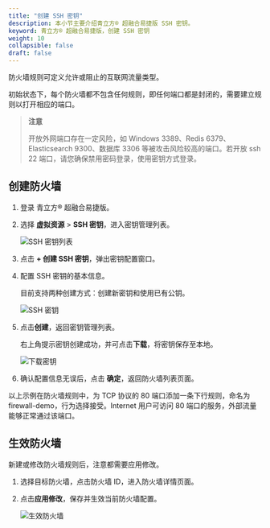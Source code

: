 ```yaml
---
title: "创建 SSH 密钥"
description: 本小节主要介绍青立方® 超融合易捷版 SSH 密钥。 
keyword: 青立方® 超融合易捷版，创建 SSH 密钥
weight: 10
collapsible: false
draft: false
---
```



防火墙规则可定义允许或阻止的互联网流量类型。

初始状态下，每个防火墙都不包含任何规则，即任何端口都是封闭的，需要建立规则以打开相应的端口。

> **注意**
>
> 开放外网端口存在一定风险，如 Windows 3389、Redis 6379、Elasticsearch 9300、数据库 3306 等被攻击风险较高的端口。若开放 ssh 22 端口，请您确保禁用密码登录，使用密钥方式登录。

## 创建防火墙

1. 登录 青立方® 超融合易捷版。
2. 选择 **虚拟资源** > **SSH 密钥**，进入密钥管理列表。

   ![SSH 密钥列表](../../../_images/ssh_list.png)

3. 点击 **+ 创建 SSH 密钥**，弹出密钥配置窗口。
4. 配置 SSH 密钥的基本信息。
   
   目前支持两种创建方式：创建新密钥和使用已有公钥。

   ![SSH 密钥](../../../_images/config_ssh.png)

5. 点击**创建**，返回密钥管理列表。

   右上角提示密钥创建成功，并可点击**下载**，将密钥保存至本地。

   ![下载密钥](../../../_images/download_key.png)

6. 确认配置信息无误后，点击 **确定**，返回防火墙列表页面。

以上示例在防火墙规则中，为 TCP 协议的 80 端口添加一条下行规则，命名为 firewall-demo，行为选择接受。Internet 用户可访问 80 端口的服务，外部流量能够正常通过该端口。

## 生效防火墙

新建或修改防火墙规则后，注意都需要应用修改。

1. 选择目标防火墙，点击防火墙 ID，进入防火墙详情页面。
2. 点击**应用修改**，保存并生效当前防火墙配置。

   ![生效防火墙](../../../_images/enable_firewall.png)
